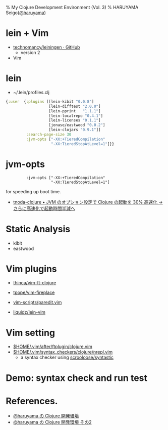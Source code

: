 % My Clojure Development Environment (Vol. 3)
% HARUYAMA Seigo([@haruyama](https://twitter.com/haruyama))

# lein + Vim

* [technomancy/leiningen · GitHub](https://github.com/technomancy/leiningen)
    * version 2
* Vim

# lein

* ~/.lein/profiles.clj

```clojure
{:user  {:plugins [[lein-kibit "0.0.8"]
                   [lein-difftest "2.0.0"]
                   [lein-pprint   "1.1.1"]
                   [lein-localrepo "0.4.1"]
                   [lein-licenses "0.1.1"]
                   [jonase/eastwood "0.0.2"]
                   [lein-clojars "0.9.1"]]
         :search-page-size 30
         :jvm-opts ["-XX:+TieredCompilation"
                    "-XX:TieredStopAtLevel=1"]}}
```

# jvm-opts

```
         :jvm-opts ["-XX:+TieredCompilation"
                    "-XX:TieredStopAtLevel=1"]
```

for speeding up boot time.

* [tnoda-clojure • JVM のオプション設定で Clojure の起動を 30% 高速化 → さらに高速化で起動時間半減へ](http://tnoda-clojure.tumblr.com/post/51495039433/jvm-clojure-30)

# Static Analysis

* kibit
* eastwood

# Vim plugins

* [thinca/vim-ft-clojure](https://github.com/thinca/vim-ft-clojure)
* [tpope/vim-fireplace](https://github.com/tpope/vim-fireplace)

* [vim-scripts/paredit.vim](https://github.com/vim-scripts/paredit.vim)

* [liquidz/lein-vim](https://github.com/liquidz/lein-vim)

# Vim setting

* [$HOME/.vim/after/ftplugin/clojure.vim](https://gist.github.com/haruyama/5820163)
* [$HOME/.vim/syntax_checkers/clojure/nrepl.vim](https://gist.github.com/haruyama/5791152)
    * a syntax checker using [scrooloose/syntastic](https://github.com/scrooloose/syntastic)

# Demo: syntax check and run test

# References.

* [@haruyama の Clojure 開発環境](http://haruyama.github.com/Clojure20121021/haruyama.html)
* [@haruyama の Clojure 開発環境 その2](http://haruyama.github.com/Clojure20130317/haruyama2.html)

